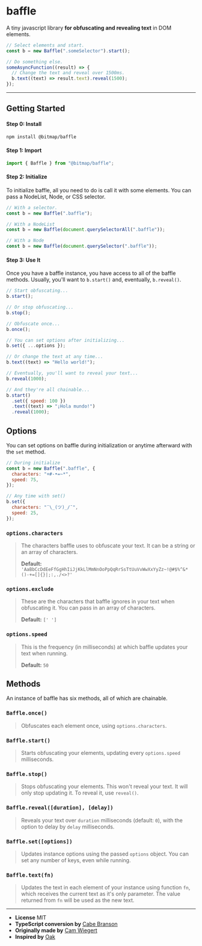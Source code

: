 # baffle

A tiny javascript library **for obfuscating and revealing text** in DOM elements.

```javascript
// Select elements and start.
const b = new Baffle(".someSelector").start();

// Do something else.
someAsyncFunction((result) => {
  // Change the text and reveal over 1500ms.
  b.text((text) => result.text).reveal(1500);
});
```

---

## Getting Started

#### Step 0: Install

```sh
npm install @bitmap/baffle
```

#### Step 1: Import

```javascript
import { Baffle } from "@bitmap/baffle";
```

#### Step 2: Initialize

To initialize baffle, all you need to do is call it with some elements. You can pass a NodeList, Node, or CSS selector.

```javascript
// With a selector.
const b = new Baffle(".baffle");

// With a NodeList
const b = new Baffle(document.querySelectorAll(".baffle"));

// With a Node
const b = new Baffle(document.querySelector(".baffle"));
```

#### Step 3: Use It

Once you have a baffle instance, you have access to all of the baffle methods. Usually, you'll want to `b.start()` and, eventually, `b.reveal()`.

```javascript
// Start obfuscating...
b.start();

// Or stop obfuscating...
b.stop();

// Obfuscate once...
b.once();

// You can set options after initializing...
b.set({ ...options });

// Or change the text at any time...
b.text((text) => "Hello world!");

// Eventually, you'll want to reveal your text...
b.reveal(1000);

// And they're all chainable...
b.start()
  .set({ speed: 100 })
  .text((text) => "¡Hola mundo!")
  .reveal(1000);
```

## Options

You can set options on baffle during initialization or anytime afterward with the `set` method.

```javascript
// During initialize
const b = new Baffle(".baffle", {
  characters: "+#-•=~*",
  speed: 75,
});

// Any time with set()
b.set({
  characters: "¯\_(ツ)_/¯",
  speed: 25,
});
```

### `options.characters`

> The characters baffle uses to obfuscate your text. It can be a string or an array of characters.
>
> **Default:** `'AaBbCcDdEeFfGgHhIiJjKkLlMmNnOoPpQqRrSsTtUuVvWwXxYyZz~!@#$%^&*()-+=[]{}|;:,./<>?'`

### `options.exclude`

> These are the characters that baffle ignores in your text when obfuscating it. You can pass in an array of characters.
>
> **Default:** `[' ']`

### `options.speed`

> This is the frequency (in milliseconds) at which baffle updates your text when running.
>
> **Default:** `50`

## Methods

An instance of baffle has six methods, all of which are chainable.

### `Baffle.once()`

> Obfuscates each element once, using `options.characters`.

### `Baffle.start()`

> Starts obfuscating your elements, updating every `options.speed` milliseconds.

### `Baffle.stop()`

> Stops obfuscating your elements. This won't reveal your text. It will only stop updating it. To reveal it, use `reveal()`.

### `Baffle.reveal([duration], [delay])`

> Reveals your text over `duration` milliseconds (default: `0`), with the option to delay by `delay` milliseconds.

### `Baffle.set([options])`

> Updates instance options using the passed `options` object. You can set any number of keys, even while running.

### `Baffle.text(fn)`

> Updates the text in each element of your instance using function `fn`, which receives the current text as it's only parameter. The value returned from `fn` will be used as the new text.

---

- **License** MIT
- **TypeScript conversion by** [Cabe Branson](http://cabe.dev)
- **Originally made by** [Cam Wiegert](http://camwiegert.com)
- **Inspired by** [Oak](http://oak.is/)
